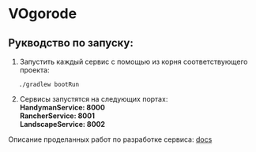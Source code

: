 # VOgorode
## Рукводство по запуску:
1. Запустить каждый сервис с помощью из корня соответствующего проекта:
```
   ./gradlew bootRun
```
2. Сервисы запустятся на следующих портах:  
    <b>HandymanService: 8000</b>  
    <b>RancherService: 8001</b>  
    <b>LandscapeService: 8002</b>

Описание проделанных работ по разработке сервиса: [docs](./docs)
    